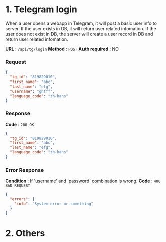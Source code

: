 # 1. Telegram login

When a user opens a webapp in Telegram, it will post a basic user info to server.
If the user exists in DB, it will return user related infomation.
If the user does not exist in DB, the server will create a user record in DB and return user related infomation.

**URL** : `/api/tg/login`
**Method** : `POST`
**Auth required** : NO

### Request

```json
{
  "tg_id": "819829010",
  "first_name": "abc",
  "last_name": "efg",
  "username": "ghfff",
  "language_code": "zh-hans"
}
```

### Response

**Code** : `200 OK`

```json
{
  "tg_id": "819829010",
  "first_name": "abc",
  "last_name": "efg",
  "language_code": "zh-hans"
}
```

### Error Response

**Condition** : If 'username' and 'password' combination is wrong.
**Code** : `400 BAD REQUEST`

```json
{
  "errors": {
    "info": "System error or something"
  }
}
```

# 2. Others
